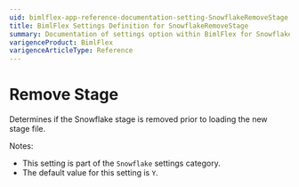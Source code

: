 ```yaml
---
uid: bimlflex-app-reference-documentation-setting-SnowflakeRemoveStage
title: BimlFlex Settings Definition for SnowflakeRemoveStage
summary: Documentation of settings option within BimlFlex for SnowflakeRemoveStage
varigenceProduct: BimlFlex
varigenceArticleType: Reference
---
```


# Remove Stage

Determines if the Snowflake stage is removed prior to loading the new stage file.

Notes:

* This setting is part of the `Snowflake` settings category.
* The default value for this setting is `Y`.
